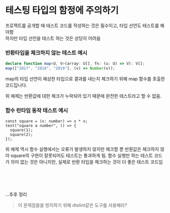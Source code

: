 # 테스팅 타입의 함정에 주의하기

프로젝트를 공개할 때 테스트 코드를 작성하는 것은 필수이고, 타입 선언도 테스트를 해야함
<br/>
하지만 타입 선언을 테스트 하는 것은 상당히 어려움

### 반환타입을 체크하지 않는 테스트 예시

```ts
declare function map<U, V>(array: U[], fn: (u: U) => V): V[];
map(["2017", "2018", "2019"], (v) => Number(v));
```

map의 타입 선언이 예상한 타입으로 결과를 내는지 체크하기 위해 map 함수를 호출한 코드입니다.

위 예제는 반환값에 대한 체크가 누락되어 있기 때문에 완전한 테스트라고 할 수 없음.

### 함수 런타임 동작 테스트 예시

```
const square = (x: number) => x * x;
test("square a number", () => {
  square(1);
  square(2);
});
```

위 예제 역시 함수 실행에서는 오류가 발생하지 않지만 체크할 뿐 반환값은 체크하지 않아 square의 구현이 잘못되어도 테스트는 통과하게 됨. 함수 실행만 하는 테스트 코드가 의미 없는 것은 아니지만, 실제로 반환 타입을 체크하는 것이 더 좋은 테스트 코드임

<br/>
<br/>
<br/>
<br/>
...추후 정리

> 이 문제점들을 방지하기 위해 dtslint같은 도구를 사용해라?
